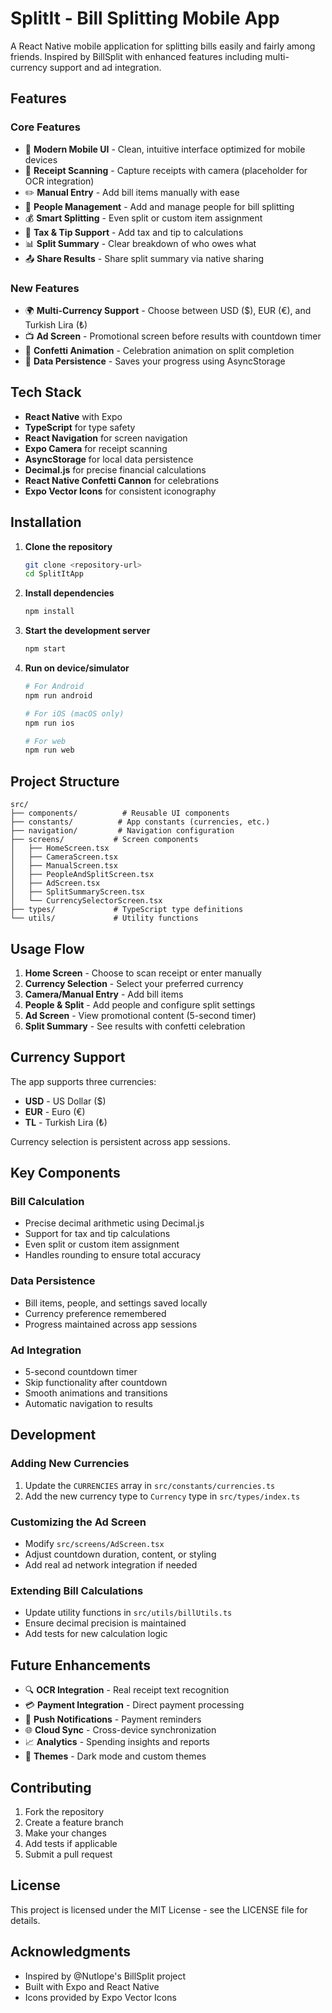 # SplitIt - Bill Splitting Mobile App

A React Native mobile application for splitting bills easily and fairly among friends. Inspired by BillSplit with enhanced features including multi-currency support and ad integration.

## Features

### Core Features
- 📱 **Modern Mobile UI** - Clean, intuitive interface optimized for mobile devices
- 📸 **Receipt Scanning** - Capture receipts with camera (placeholder for OCR integration)
- ✏️ **Manual Entry** - Add bill items manually with ease
- 👥 **People Management** - Add and manage people for bill splitting
- 💰 **Smart Splitting** - Even split or custom item assignment
- 🧾 **Tax & Tip Support** - Add tax and tip to calculations
- 📊 **Split Summary** - Clear breakdown of who owes what
- 📤 **Share Results** - Share split summary via native sharing

### New Features
- 🌍 **Multi-Currency Support** - Choose between USD ($), EUR (€), and Turkish Lira (₺)
- 📺 **Ad Screen** - Promotional screen before results with countdown timer
- 🎉 **Confetti Animation** - Celebration animation on split completion
- 💾 **Data Persistence** - Saves your progress using AsyncStorage

## Tech Stack

- **React Native** with Expo
- **TypeScript** for type safety
- **React Navigation** for screen navigation
- **Expo Camera** for receipt scanning
- **AsyncStorage** for local data persistence
- **Decimal.js** for precise financial calculations
- **React Native Confetti Cannon** for celebrations
- **Expo Vector Icons** for consistent iconography

## Installation

1. **Clone the repository**
   ```bash
   git clone <repository-url>
   cd SplitItApp
   ```

2. **Install dependencies**
   ```bash
   npm install
   ```

3. **Start the development server**
   ```bash
   npm start
   ```

4. **Run on device/simulator**
   ```bash
   # For Android
   npm run android
   
   # For iOS (macOS only)
   npm run ios
   
   # For web
   npm run web
   ```

## Project Structure

```
src/
├── components/          # Reusable UI components
├── constants/          # App constants (currencies, etc.)
├── navigation/         # Navigation configuration
├── screens/           # Screen components
│   ├── HomeScreen.tsx
│   ├── CameraScreen.tsx
│   ├── ManualScreen.tsx
│   ├── PeopleAndSplitScreen.tsx
│   ├── AdScreen.tsx
│   ├── SplitSummaryScreen.tsx
│   └── CurrencySelectorScreen.tsx
├── types/             # TypeScript type definitions
└── utils/             # Utility functions
```

## Usage Flow

1. **Home Screen** - Choose to scan receipt or enter manually
2. **Currency Selection** - Select your preferred currency
3. **Camera/Manual Entry** - Add bill items
4. **People & Split** - Add people and configure split settings
5. **Ad Screen** - View promotional content (5-second timer)
6. **Split Summary** - See results with confetti celebration

## Currency Support

The app supports three currencies:
- **USD** - US Dollar ($)
- **EUR** - Euro (€)
- **TL** - Turkish Lira (₺)

Currency selection is persistent across app sessions.

## Key Components

### Bill Calculation
- Precise decimal arithmetic using Decimal.js
- Support for tax and tip calculations
- Even split or custom item assignment
- Handles rounding to ensure total accuracy

### Data Persistence
- Bill items, people, and settings saved locally
- Currency preference remembered
- Progress maintained across app sessions

### Ad Integration
- 5-second countdown timer
- Skip functionality after countdown
- Smooth animations and transitions
- Automatic navigation to results

## Development

### Adding New Currencies
1. Update the `CURRENCIES` array in `src/constants/currencies.ts`
2. Add the new currency type to `Currency` type in `src/types/index.ts`

### Customizing the Ad Screen
- Modify `src/screens/AdScreen.tsx`
- Adjust countdown duration, content, or styling
- Add real ad network integration if needed

### Extending Bill Calculations
- Update utility functions in `src/utils/billUtils.ts`
- Ensure decimal precision is maintained
- Add tests for new calculation logic

## Future Enhancements

- 🔍 **OCR Integration** - Real receipt text recognition
- 💳 **Payment Integration** - Direct payment processing
- 📱 **Push Notifications** - Payment reminders
- 🌐 **Cloud Sync** - Cross-device synchronization
- 📈 **Analytics** - Spending insights and reports
- 🎨 **Themes** - Dark mode and custom themes

## Contributing

1. Fork the repository
2. Create a feature branch
3. Make your changes
4. Add tests if applicable
5. Submit a pull request

## License

This project is licensed under the MIT License - see the LICENSE file for details.

## Acknowledgments

- Inspired by @Nutlope's BillSplit project
- Built with Expo and React Native
- Icons provided by Expo Vector Icons 